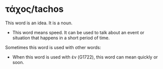 # τάχος/tachos
This word is an idea. It is a noun.
* This word means speed. It can be used to talk about an event or situation that happens in a short period of time.

Sometimes this word is used with other words:
* When this word is used with ἐν (G1722), this word can mean quickly or soon.

